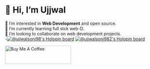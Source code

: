 # 👋 Hi, I’m Ujjwal
 👀 I’m interested in **Web Development** and open source. <br>
 🌱 I’m currently learning full stck web-D. <br>
 💞️ I’m looking to collaborate on web development projects. <br>
-[![@ujjwalsoni98's Holopin board](https://holopin.me/ujjwalsoni98)](https://holopin.io/@ujjwalsoni98) [![@ujjwalsoni982's Holopin board](https://holopin.me/ujjwalsoni982)](https://holopin.io/@ujjwalsoni982)
<!---
Ujjwal-soni98/Ujjwal-soni98 is a ✨ special ✨ repository because its `README.md` (this file) appears on your GitHub profile.
You can click the Preview link to take a look at your changes.
--->
<a href="https://www.buymeacoffee.com/ujjwalsonil" target="_blank"><img src="https://cdn.buymeacoffee.com/buttons/v2/default-green.png" alt="Buy Me A Coffee" style="height: 60px !important;width: 217px !important;" ></a>
